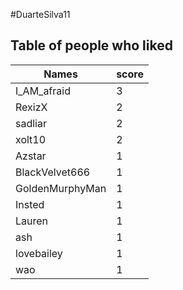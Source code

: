 #DuarteSilva11
## Table of people who liked
Names | score
--- | ---
I_AM_afraid | 3
RexizX | 2
sadliar | 2
xolt10 | 2
Azstar | 1
BlackVelvet666 | 1
GoldenMurphyMan | 1
Insted | 1
Lauren | 1
ash | 1
lovebailey | 1
wao | 1

